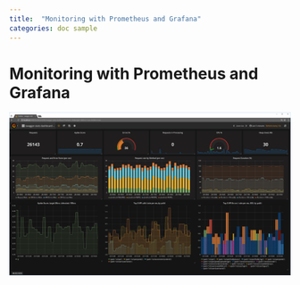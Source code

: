 ```yaml
---
title:  "Monitoring with Prometheus and Grafana"
categories: doc sample
---
```


# Monitoring with Prometheus and Grafana   


<a href="img/prometheus-dashboard.png" data-lightbox="sws-img-prom"><img src="img/prometheus-dashboard.png" alt="prometheus dashboard" class="img-responsive pull-right"></a>  
          

